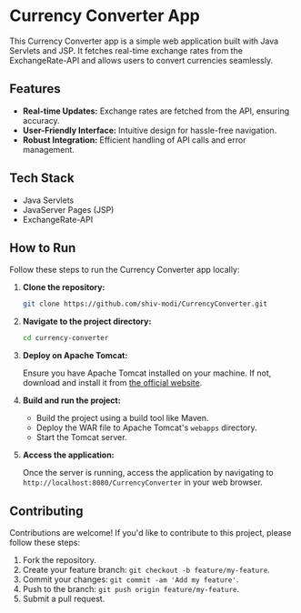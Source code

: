 # Currency Converter App

This Currency Converter app is a simple web application built with Java Servlets and JSP. It fetches real-time exchange rates from the ExchangeRate-API and allows users to convert currencies seamlessly.

## Features

- **Real-time Updates:** Exchange rates are fetched from the API, ensuring accuracy.
- **User-Friendly Interface:** Intuitive design for hassle-free navigation.
- **Robust Integration:** Efficient handling of API calls and error management.

## Tech Stack

- Java Servlets
- JavaServer Pages (JSP)
- ExchangeRate-API

## How to Run

Follow these steps to run the Currency Converter app locally:

1. **Clone the repository:**

    ```bash
    git clone https://github.com/shiv-modi/CurrencyConverter.git
    ```

2. **Navigate to the project directory:**

    ```bash
    cd currency-converter
    ```

3. **Deploy on Apache Tomcat:**

    Ensure you have Apache Tomcat installed on your machine. If not, download and install it from [the official website](https://tomcat.apache.org/).

4. **Build and run the project:**

   - Build the project using a build tool like Maven.
   - Deploy the WAR file to Apache Tomcat's `webapps` directory.
   - Start the Tomcat server.

5. **Access the application:**

   Once the server is running, access the application by navigating to `http://localhost:8080/CurrencyConverter` in your web browser.

## Contributing

Contributions are welcome! If you'd like to contribute to this project, please follow these steps:

1. Fork the repository.
2. Create your feature branch: `git checkout -b feature/my-feature`.
3. Commit your changes: `git commit -am 'Add my feature'`.
4. Push to the branch: `git push origin feature/my-feature`.
5. Submit a pull request.
